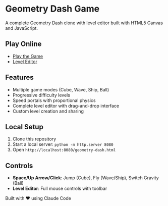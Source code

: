 # Geometry Dash Game

A complete Geometry Dash clone with level editor built with HTML5 Canvas and JavaScript.

## Play Online
- [Play the Game](https://keeganramsaran-max.github.io/whatever-you-want/geometry-dash.html)
- [Level Editor](https://keeganramsaran-max.github.io/whatever-you-want/level-editor.html)

## Features
- Multiple game modes (Cube, Wave, Ship, Ball)
- Progressive difficulty levels
- Speed portals with proportional physics
- Complete level editor with drag-and-drop interface
- Custom level creation and sharing

## Local Setup
1. Clone this repository
2. Start a local server: `python -m http.server 8080`
3. Open `http://localhost:8080/geometry-dash.html`

## Controls
- **Space/Up Arrow/Click**: Jump (Cube), Fly (Wave/Ship), Switch Gravity (Ball)
- **Level Editor**: Full mouse controls with toolbar

Built with ❤️ using Claude Code
